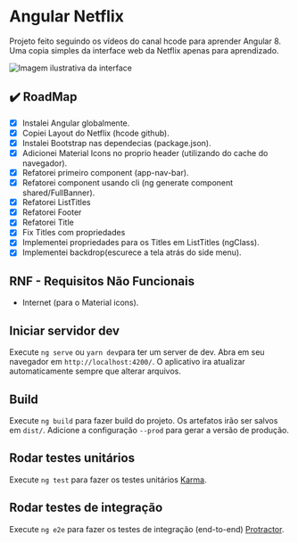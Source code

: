 # Angular Netflix

Projeto feito seguindo os vídeos do canal hcode para aprender Angular 8.
Uma copia simples da interface web da Netflix apenas para aprendizado.

![Imagem ilustrativa da interface](https://firebasestorage.googleapis.com/v0/b/hcode-com-br.appspot.com/o/netflix-clone.jpg?alt=media&token=c72c552c-cccb-41d3-b90b-50743875f063)

## ✔️ RoadMap

- [x] Instalei Angular globalmente.
- [x] Copiei Layout do Netflix (hcode github).
- [x] Instalei Bootstrap nas dependecias (package.json).
- [x] Adicionei Material Icons no proprio header (utilizando do cache do navegador).
- [x] Refatorei primeiro component (app-nav-bar).
- [x] Refatorei component usando cli (ng generate component shared/FullBanner).
- [x] Refatorei ListTitles
- [x] Refatorei Footer
- [x] Refatorei Title
- [x] Fix Titles com propriedades
- [x] Implementei propriedades para os Titles em ListTitles (ngClass).
- [x] Implementei backdrop(escurece a tela atrás do side menu).

## RNF - Requisitos Não Funcionais

- Internet (para o Material icons).

## Iniciar servidor dev

Execute `ng serve` ou `yarn dev`para ter um server de dev. Abra em seu navegador em `http://localhost:4200/`. O aplicativo ira atualizar automaticamente sempre que alterar arquivos.

## Build

Execute `ng build` para fazer build do projeto. Os artefatos irão ser salvos em `dist/`. Adicione a configuração `--prod` para gerar a versão de produção.

## Rodar testes unitários

Execute `ng test` para fazer os testes unitários [Karma](https://karma-runner.github.io).

## Rodar testes de integração

Execute `ng e2e` para fazer os testes de integração (end-to-end) [Protractor](http://www.protractortest.org/).
